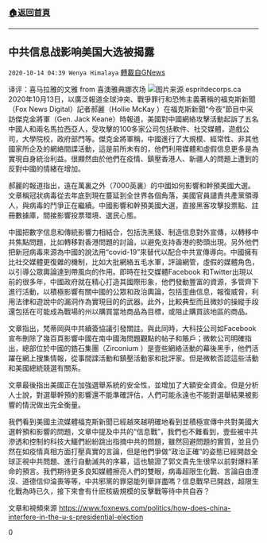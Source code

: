 ###  [:house:返回首頁](https://github.com/ourhimalayas/txt)
---

## 中共信息战影响美国大选被揭露
`2020-10-14 04:39 Wenya Himalaya` [轉載自GNews](https://gnews.org/zh-hant/423094/)

译评：喜马拉雅的文雅 from 喜澳雅典娜农场
![]()![](https://s3.amazonaws.com/gnews-media-offload/wp-content/uploads/2020/10/14043832/image-11.jpeg)图片来源 espritdecorps.ca
2020年10月13日，以廣泛報道全球沖突、戰爭罪行和恐怖主義著稱的福克斯新聞（Fox News Digital）記者郝麗（Hollie McKay ）在福克斯新聞“今夜”節目中采訪傑克金將軍（Gen. Jack Keane）時報道，美國對中國網絡攻擊活動起訴了五名中國人和兩名馬拉西亞人，受攻擊的100多家公司包括軟件、社交媒體，遊戲公司，大學院校，政府部門等。傑克金將軍稱，中國進行了大規模、經常性、非其他國家所企及的網絡間諜活動，這是前所未有的，他們利用媒體和虛假信息更多是為實現自身統治利益。很顯然由於他們在疫情、鎮壓香港人、新疆人的問題上遭到的反對中國的情緒在增加。

郝麗的報道指出，遠在萬裏之外（7000英裏）的中國如何影響和幹預美國大選。文章稱冠狀病毒從去年底到現在蔓延到全世界各個角落，美國官員譴責共產黨領導人，與病毒的鬥爭正在繼續。中國影響和幹預美國大選，直接黑客攻擊投票點、註冊數據庫，間接影響投票環境、選民心態。

中國把數字信息和傳統影響力相結合，包括洗黑錢、制造信息對外宣傳，以轉移中共焦點問題，比如轉移對香港問題的討論，以避免支持香港的勢頭出現。另外他們把新冠病毒來源為中國的說法用“covid-19”來替代以配合中共宣傳導向。中國擁有比社交媒體更復雜的機制，比如大批網絡五毛水軍，評論網管，虛假的媒體角色，以引導公眾輿論達到帶風向的作用。即時在社交媒體Facebook 和Twitter出現以前的很多年，中國政府就在精心打造其國際形象，他們發動豐富的資源，多管齊下進行活動，以積極影響有關中國的公眾和政治輿論，包括歪曲信息，報復威脅，利用法律和遊說中的漏洞作為實現目的的武器。此外，比較典型而且微妙的操縱手段還包括在可能成為戰場的州以購買當地商品為目標，或阻止購買該地區的商品。

文章指出，梵蒂岡與中共續簽協議引發關註。與此同時，大科技公司如Facebook宣布刪除了幾百頁影響中國在南中國海問題觀點的帖子和賬戶；微軟公司明確指出，總部位於中國的鋯石集團（Zirconium ）是壹些網絡活動的幕後黑手，他們活躍在網上搜集情報，從事間諜活動和鎮壓活動家和批評家。但是微軟否認這些活動和美國總統競選有關系。

文章最後指出美國正在加強選舉系統的安全性，並增加了大額安全資金。但是分析人士說，對選舉幹預的影響還不能準確評估，人們可能永遠也不能對選舉結果被影響的情況做出完全衡量。

我們看到美國主流媒體福克斯新聞已經越來越明確地看到並積極宣傳中共對美國大選幹預和影響的問題，文章中提及中共的“信息戰”，我們也不難看到，壹些被中共滲透和控制的科技大鱷們紛紛跳出指摘中共的問題，雖然回避問題的實質，並且仍然在如疫情真相方面打壓真實的言論，但是他們爭做“政治正確”的姿態已經開啟全球正視中共問題、進行自動滅共的序幕，這也驗證了郭文貴先生很早以前對爆料革命的預言。我們期待更多良知媒體擦亮人們的雙眼，病毒超限生化戰、言論自由湮沒、道德信仰淪喪等等，中共邪黨的罪惡能列舉詳盡嗎？信息戰早已開啟，超限生化戰為時已久，接下來會有什麽核級規模的反擊戰等待中共自吞？

文章和視頻來源
https://www.foxnews.com/politics/how-does-china-interfere-in-the-u-s-presidential-election



0
